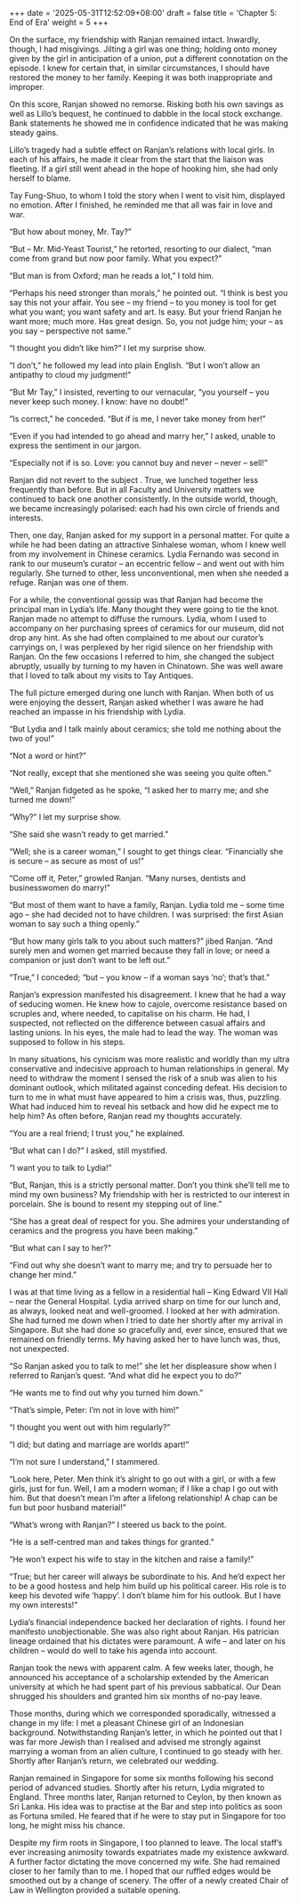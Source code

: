 +++
date = '2025-05-31T12:52:09+08:00'
draft = false
title = 'Chapter 5: End of Era'
weight = 5
+++

On the surface, my friendship with Ranjan remained intact. Inwardly, though, I had misgivings.  Jilting a girl was one thing; holding onto money given by the girl in anticipation of a union, put a different connotation on the episode. I knew for certain that, in similar circumstances, I should have restored the money to her family. Keeping it was both inappropriate and  improper.

On this score, Ranjan showed no remorse. Risking both his own savings as well as Lillo’s bequest, he continued to dabble in the local stock exchange.  Bank statements he showed me in confidence indicated that he was making  steady gains.

Lillo’s tragedy had a subtle effect on Ranjan’s relations with local girls. In each of his affairs, he made it clear from the start that the liaison was fleeting. If a girl still went ahead in the hope of hooking him, she had only herself to blame.



Tay Fung-Shuo, to whom I told the story when  I went to visit him, displayed no emotion. After I finished, he reminded me that all was fair in love and war.

“But how about money, Mr. Tay?”

“But – Mr. Mid-Yeast Tourist,” he retorted,  resorting to our dialect, “man come from grand but now poor family. What you expect?”

“But man is from Oxford; man he reads a lot,” I told him.

“Perhaps his need stronger than morals,” he pointed out. “I think is best you say this not your affair. You see – my friend – to you money is tool for get what you want; you want safety and art. Is easy. But your friend Ranjan he want  more; much more. Has great design. So, you not judge him; your – as you say – perspective not same.”

“I thought you didn’t like him?” I let my surprise show.

“I don’t,” he followed my lead into plain English. “But I won’t allow an antipathy to  cloud my judgment!”     

“But Mr Tay,” I insisted, reverting to our vernacular, “you yourself – you never keep such money. I know:  have no doubt!”

“Is correct,” he conceded. “But if is me, I never take money from her!”

“Even if you had intended to go ahead and marry her,” I asked, unable to express the sentiment in our jargon.

“Especially not if is so. Love: you cannot buy and never – never –  sell!”



Ranjan did not revert to the subject . True, we lunched together less frequently than before. But in all Faculty and University matters we continued to back one another consistently. In the outside world, though, we became increasingly polarised: each had his own circle of friends and interests.



Then, one day, Ranjan asked for my support in a personal matter. For quite a while he had been dating an attractive Sinhalese woman, whom I knew well from my involvement in Chinese ceramics. Lydia Fernando was second in rank to our museum’s curator – an eccentric fellow –  and went out with him regularly. She turned to other, less unconventional, men when she needed a refuge. Ranjan was one of them.



For a while, the conventional gossip was that Ranjan had become the principal man in Lydia’s life. Many thought they were going to tie the knot.  Ranjan made no attempt to diffuse the rumours. Lydia, whom I used to accompany on her purchasing sprees of ceramics for our museum, did not drop any hint. As she had often complained to me about our curator’s  carryings on, I was perplexed by her rigid silence on her friendship with Ranjan. On the few occasions I referred to him, she changed the subject abruptly, usually by turning to my  haven in Chinatown. She was well aware that I loved to talk about my visits to Tay Antiques.

The full picture emerged during one lunch with Ranjan. When both of us were enjoying the dessert,  Ranjan asked whether I was aware he had reached an impasse in his friendship with Lydia.

“But Lydia and I talk mainly about ceramics; she told me nothing about the two of you!”

“Not a word or hint?”

“Not really, except that she mentioned she was seeing you quite often.”

“Well,” Ranjan fidgeted as he spoke, “I asked her to marry me; and she turned me down!”

“Why?” I let my surprise show.

“She said she wasn’t ready to get married.”

“Well; she is a career woman,” I sought to get things clear. “Financially she is secure – as secure as most of us!”

“Come off it, Peter,” growled Ranjan. “Many nurses,  dentists and businesswomen do marry!”

“But most of them want to have a family, Ranjan. Lydia told me – some time ago – she had decided not to have children. I was surprised: the first Asian woman to say such a thing openly.”

“But how many girls talk to you about such matters?” jibed Ranjan. “And surely men and women get married because they fall in love; or need a companion or just don’t want to be left out.”

“True,” I conceded; “but – you know – if a woman says ‘no’;  that’s that.”

Ranjan’s expression manifested his disagreement. I knew that he had a way of  seducing women. He knew how to cajole, overcome resistance based on scruples and, where needed, to capitalise on his charm. He had, I suspected, not reflected on the difference between casual affairs and lasting unions. In his eyes, the male had to lead the way. The woman was supposed to follow in his steps.

In many situations, his cynicism was more realistic and worldly than my ultra conservative and indecisive approach to human relationships in general. My need to withdraw the moment I sensed the risk of a snub was alien to his dominant outlook, which militated against conceding defeat. His decision to turn to me in what must have appeared to him a crisis was, thus, puzzling. What had induced him to reveal his setback and how did he expect me to help him?  As often before, Ranjan read my thoughts accurately.

“You are a real friend; I trust you,” he explained.

“But what can I do?” I asked, still mystified.

“I want you to talk to Lydia!”

“But, Ranjan, this is a strictly personal matter. Don’t you think she’ll tell me to mind my own business? My friendship with her is restricted to our interest in porcelain. She is bound to resent my stepping out of line.”

“She has a great deal of respect for you. She admires your understanding of ceramics and the progress you have been making.”

“But what can I say to her?”

“Find out why she doesn’t want to marry me; and try to persuade her to change her mind.”



I was at that time living as a fellow in a residential hall –  King Edward VII Hall –  near the General Hospital. Lydia arrived sharp on time for our lunch and, as always, looked neat and well-groomed. I looked at her with admiration. She had turned me down when I tried to date her shortly after my arrival in Singapore. But she had done so gracefully and, ever since, ensured that we remained on friendly terms. My having asked her to have lunch was, thus, not unexpected.

“So Ranjan asked you to talk to me!” she let her displeasure show when I referred to Ranjan’s quest. “And what did he expect you to do?”

“He wants me to find out why you turned him down.”

“That’s simple, Peter: I’m not in love with him!”

“I thought you went out with him regularly?”

“I did; but dating and marriage are worlds apart!”

“I’m not sure I understand,” I stammered.

“Look here, Peter. Men think it’s alright  to go out with a girl, or with a few girls, just for fun. Well, I am a modern woman; if I like a chap I go out with him. But that doesn’t mean I’m after a lifelong relationship! A chap can be fun but poor husband material!”

“What’s wrong with Ranjan?” I steered us back to the point.

“He is a self-centred man and takes things for granted.”

“He won’t expect his wife to stay in the kitchen and raise a family!”

“True; but her career will always be subordinate to his. And he’d expect her to be a good hostess and help him build up his political career. His role is to keep his devoted wife ‘happy’. I don’t blame him for his outlook. But I have my own interests!”  



Lydia’s financial independence backed her declaration of rights. I found her manifesto unobjectionable. She was also right about Ranjan. His patrician lineage ordained that his dictates were paramount. A wife – and later on his children – would do well to take his agenda into account.



Ranjan took the news with apparent calm. A few weeks later, though, he announced his acceptance of a scholarship extended by the American university at which he had spent part of his previous sabbatical. Our Dean shrugged his shoulders and granted him six months of no-pay leave.



Those months, during which we corresponded sporadically, witnessed a  change in my life: I met a pleasant Chinese girl of an Indonesian background. Notwithstanding Ranjan’s  letter, in which he pointed out that I was far more Jewish than I realised and advised me strongly against marrying a woman from an alien culture, I continued to go steady with her. Shortly after Ranjan’s return, we celebrated our wedding.

Ranjan remained in Singapore for some six months following his second period of advanced studies. Shortly after his return, Lydia migrated to England. Three months later, Ranjan returned to Ceylon, by then known as Sri Lanka. His idea was to practise at the Bar and step into politics as soon as Fortuna smiled. He feared that if he were to stay put in Singapore for too long, he might miss his chance.



Despite my firm roots in Singapore, I too planned to leave. The local staff’s ever increasing animosity towards expatriates made my existence awkward. A further factor dictating the move concerned my wife. She had remained closer to her family than to me. I  hoped that our ruffled edges would be smoothed out by a change of scenery. The offer of a newly created Chair of Law in Wellington provided a suitable opening.

